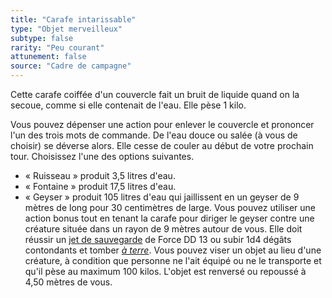 ```yaml
---
title: "Carafe intarissable"
type: "Objet merveilleux"
subtype: false
rarity: "Peu courant"
attunement: false
source: "Cadre de campagne"
---
```

Cette carafe coiffée d'un couvercle fait un bruit de liquide quand on la secoue, comme si elle contenait de l'eau. Elle pèse 1 kilo.

Vous pouvez dépenser une action pour enlever le couvercle et prononcer l'un des trois mots de commande. De l'eau douce ou salée (à vous de choisir) se déverse alors. Elle cesse de couler au début de votre prochain tour. Choisissez l'une des options suivantes.
* « Ruisseau » produit 3,5 litres d'eau.
* « Fontaine » produit 17,5 litres d'eau.
* « Geyser » produit 105 litres d'eau qui jaillissent en un geyser de 9 mètres de long pour 30 centimètres de large. Vous pouvez utiliser une action bonus tout en tenant la carafe pour diriger le geyser contre une créature située dans un rayon de 9 mètres autour de vous. Elle doit réussir un [jet de sauvegarde](/utiliser-les-caracteristiques/#jets-de-sauvegarde) de Force DD 13 ou subir 1d4 dégâts contondants et tomber [_à terre_](/gerer-la-sante-du-personnage/#a-terre). Vous pouvez viser un objet au lieu d'une créature, à condition que personne ne l'ait équipé ou ne le transporte et qu'il pèse au maximum 100 kilos. L'objet est renversé ou repoussé à 4,50 mètres de vous.
